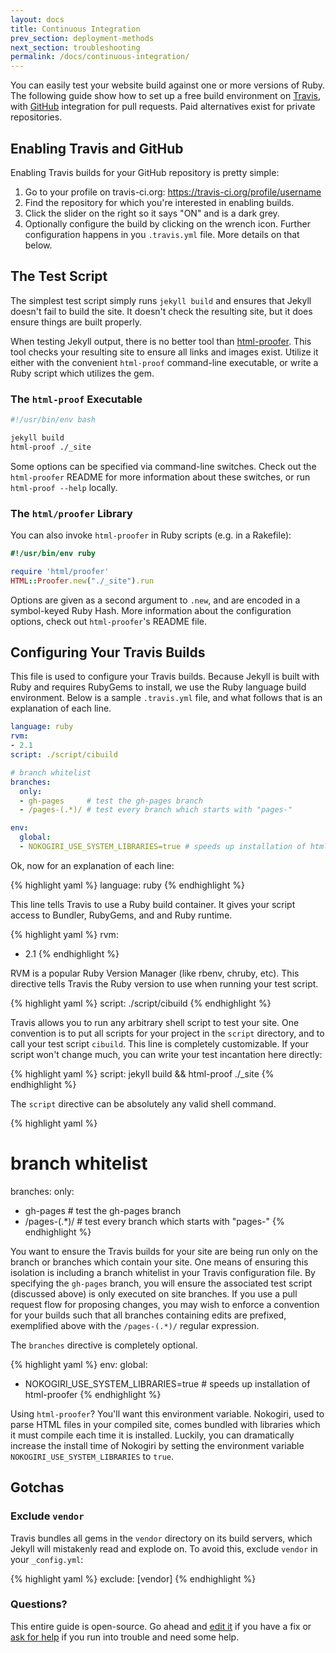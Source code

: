 ```yaml
---
layout: docs
title: Continuous Integration
prev_section: deployment-methods
next_section: troubleshooting
permalink: /docs/continuous-integration/
---
```


You can easily test your website build against one or more versions of Ruby.
The following guide show how to set up a free build environment on [Travis][0],
with [GitHub][1] integration for pull requests. Paid alternatives exist for
private repositories.

[0]: https://travis-ci.org/
[1]: https://github.com/

## Enabling Travis and GitHub

Enabling Travis builds for your GitHub repository is pretty simple:

1. Go to your profile on travis-ci.org: https://travis-ci.org/profile/username
2. Find the repository for which you're interested in enabling builds.
3. Click the slider on the right so it says "ON" and is a dark grey.
4. Optionally configure the build by clicking on the wrench icon. Further
   configuration happens in you `.travis.yml` file. More details on that
   below.

## The Test Script

The simplest test script simply runs `jekyll build` and ensures that Jekyll
doesn't fail to build the site. It doesn't check the resulting site, but it
does ensure things are built properly.

When testing Jekyll output, there is no better tool than [html-proofer][2].
This tool checks your resulting site to ensure all links and images exist.
Utilize it either with the convenient `html-proof` command-line executable,
or write a Ruby script which utilizes the gem.

### The `html-proof` Executable

```bash
#!/usr/bin/env bash

jekyll build
html-proof ./_site
```

Some options can be specified via command-line switches. Check out the
`html-proofer` README for more information about these switches, or run
`html-proof --help` locally.

### The `html/proofer` Library

You can also invoke `html-proofer` in Ruby scripts (e.g. in a Rakefile):

```ruby
#!/usr/bin/env ruby

require 'html/proofer'
HTML::Proofer.new("./_site").run
```

Options are given as a second argument to `.new`, and are encoded in a
symbol-keyed Ruby Hash. More information about the configuration options,
check out `html-proofer`'s README file.

[2]: https://github.com/gjtorikian/html-proofer

## Configuring Your Travis Builds

This file is used to configure your Travis builds. Because Jekyll is built
with Ruby and requires RubyGems to install, we use the Ruby language build
environment. Below is a sample `.travis.yml` file, and what follows that is
an explanation of each line.

```yaml
language: ruby
rvm:
- 2.1
script: ./script/cibuild

# branch whitelist
branches:
  only:
  - gh-pages     # test the gh-pages branch
  - /pages-(.*)/ # test every branch which starts with "pages-"

env:
  global:
  - NOKOGIRI_USE_SYSTEM_LIBRARIES=true # speeds up installation of html-proofer
```

Ok, now for an explanation of each line:

{% highlight yaml %}
language: ruby
{% endhighlight %}

This line tells Travis to use a Ruby build container. It gives your script
access to Bundler, RubyGems, and and Ruby runtime.

{% highlight yaml %}
rvm:
- 2.1
{% endhighlight %}

RVM is a popular Ruby Version Manager (like rbenv, chruby, etc). This
directive tells Travis the Ruby version to use when running your test
script.

{% highlight yaml %}
script: ./script/cibuild
{% endhighlight %}

Travis allows you to run any arbitrary shell script to test your site. One
convention is to put all scripts for your project in the `script`
directory, and to call your test script `cibuild`. This line is completely
customizable. If your script won't change much, you can write your test
incantation here directly:

{% highlight yaml %}
script: jekyll build && html-proof ./_site
{% endhighlight %}

The `script` directive can be absolutely any valid shell command.

{% highlight yaml %}
# branch whitelist
branches:
  only:
  - gh-pages     # test the gh-pages branch
  - /pages-(.*)/ # test every branch which starts with "pages-"
{% endhighlight %}

You want to ensure the Travis builds for your site are being run only on
the branch or branches which contain your site. One means of ensuring this
isolation is including a branch whitelist in your Travis configuration
file. By specifying the `gh-pages` branch, you will ensure the associated
test script (discussed above) is only executed on site branches. If you use
a pull request flow for proposing changes, you may wish to enforce a
convention for your builds such that all branches containing edits are
prefixed, exemplified above with the `/pages-(.*)/` regular expression.

The `branches` directive is completely optional.

{% highlight yaml %}
env:
  global:
  - NOKOGIRI_USE_SYSTEM_LIBRARIES=true # speeds up installation of html-proofer
{% endhighlight %}

Using `html-proofer`? You'll want this environment variable. Nokogiri, used
to parse HTML files in your compiled site, comes bundled with libraries
which it must compile each time it is installed. Luckily, you can
dramatically increase the install time of Nokogiri by setting the
environment variable `NOKOGIRI_USE_SYSTEM_LIBRARIES` to `true`.

## Gotchas

### Exclude `vendor`

Travis bundles all gems in the `vendor` directory on its build servers,
which Jekyll will mistakenly read and explode on. To avoid this, exclude
`vendor` in your `_config.yml`:

{% highlight yaml %}
exclude: [vendor]
{% endhighlight %}

### Questions?

This entire guide is open-source. Go ahead and [edit it][3] if you have a
fix or [ask for help][4] if you run into trouble and need some help.

[3]: https://github.com/jekyll/jekyll/edit/master/site/docs/continuous-integration.md
[4]: https://github.com/jekyll/jekyll-help#how-do-i-ask-a-question
